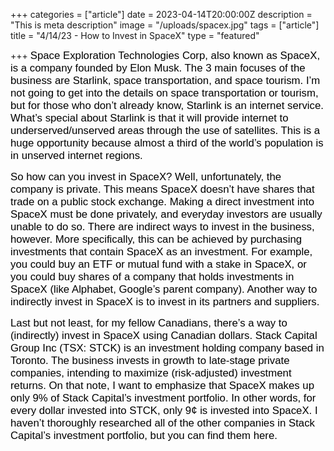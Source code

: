 +++
categories = ["article"]
date = 2023-04-14T20:00:00Z
description = "This is meta description"
image = "/uploads/spacex.jpg"
tags = ["article"]
title = "4/14/23 - How to Invest in SpaceX"
type = "featured"

+++
<span style="color:black"><span style="font-family:Arial; font-size:1.2em;">Space Exploration Technologies Corp, also known as SpaceX, is a company founded by Elon Musk. The 3 main focuses of the business are Starlink, space transportation, and space tourism. I’m not going to get into the details on space transportation or tourism, but for those who don’t already know, Starlink is an internet service. What’s special about Starlink is that it will provide internet to underserved/unserved areas through the use of satellites. This is a huge opportunity because almost a third of the world’s population is in unserved internet regions.</span></span>

<span style="color:black"><span style="font-family:Arial; font-size:1.2em;">So how can you invest in SpaceX? Well, unfortunately, the company is private. This means SpaceX doesn’t have shares that trade on a public stock exchange. Making a direct investment into SpaceX must be done privately, and everyday investors are usually unable to do so. There are indirect ways to invest in the business, however. More specifically, this can be achieved by purchasing investments that contain SpaceX as an investment. For example, you could buy an ETF or mutual fund with a stake in SpaceX, or you could buy shares of a company that holds investments in SpaceX (like Alphabet, Google’s parent company). Another way to indirectly invest in SpaceX is to invest in its partners and suppliers.</span></span>

<span style="color:black"><span style="font-family:Arial; font-size:1.2em;">Last but not least, for my fellow Canadians, there’s a way to (indirectly) invest in SpaceX using Canadian dollars. Stack Capital Group Inc (TSX: STCK) is an investment holding company based in Toronto. The business invests in growth to late-stage private companies, intending to maximize (risk-adjusted) investment returns. On that note, I want to emphasize that SpaceX makes up only 9% of Stack Capital’s investment portfolio. In other words, for every dollar invested into STCK, only 9¢ is invested into SpaceX. I haven’t thoroughly researched all of the other companies in Stack Capital’s investment portfolio, but you can find them here.</span></span>